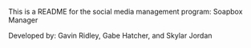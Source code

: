This is a README for the social media management program: Soapbox Manager

Developed by: Gavin Ridley, Gabe Hatcher, and Skylar Jordan